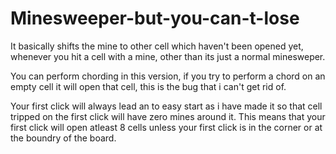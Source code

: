 # Minesweeper-but-you-can-t-lose
It basically shifts the mine to other cell which haven't been opened yet, whenever you hit a cell with a mine, other than its just a normal minesweper.

You can perform chording in this version, if you try to perform a chord on an empty cell it will open that cell, this is the bug that i can't get rid of.

Your first click will always lead an to easy start as i have made it so that cell tripped on the first click will have zero mines around it.
This means that your first click will open atleast 8 cells unless your first click is in the corner or at the boundry of the board.
